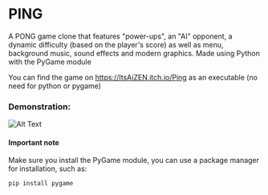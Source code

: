 # PING

A PONG game clone that features "power-ups", an "AI" opponent, a dynamic difficulty (based on the player's score) as well as menu, background music, sound effects and modern graphics.
Made using Python with the PyGame module

You can find the game on https://ItsAiZEN.itch.io/Ping as an executable (no need for python or pygame)

### Demonstration:

![Alt Text](https://media.giphy.com/media/PijgROgNxP8jQPA4zL/giphy.gif)


#### Important note

Make sure you install the PyGame module, you can use a package manager for installation, such as:

```
pip install pygame
```
